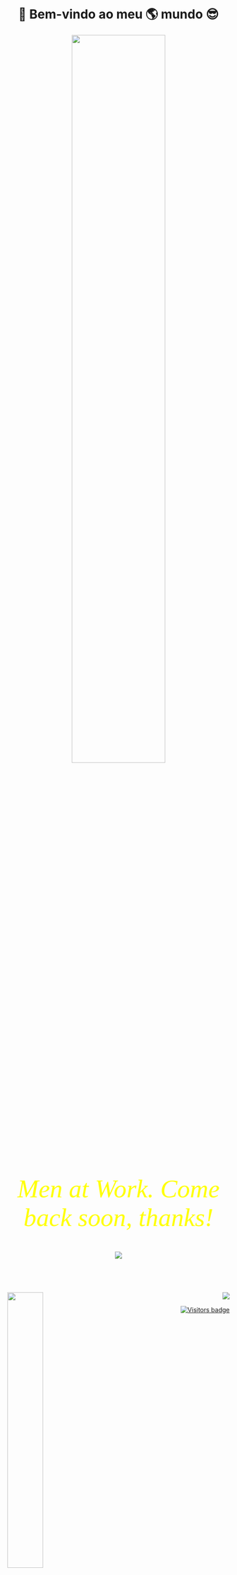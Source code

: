 <h1 align="center"  size="20px">
                     🎉 Bem-vindo ao meu 🌎 mundo 😎
</h1>



<p align="center">
  <img width="65%" src="https://media.giphy.com/media/oxU7gskFCKEBixYYR7/giphy.gif" />
</p>

<br />

<p align="center">
<font align="center" color="yellow" size="30px" face="Verdana">
  <big><i>Men at Work. Come back soon, thanks!</i></big>
</font>
</p>

<br />

<p align="center">
  <img src="https://github-readme-stats.vercel.app/api/top-langs/?username=DirceuSilvestre&theme=radical" />
</p>

<br />

<!--
**DirceuSilvestre/DirceuSilvestre** is a ✨ _special_ ✨ repository because its `README.md` (this file) appears on your GitHub profile.

Here are some ideas to get you started:

- 🔭 I’m currently working on ...
- 🌱 I’m currently learning ...
- 👯 I’m looking to collaborate on ...
- 🤔 I’m looking for help with ...
- 💬 Ask me about ...
- 📫 How to reach me: ...
- 😄 Pronouns: ...
- ⚡ Fun fact: ...
-->

<p >
  
</p>

<br />
<p>
<img align="left" width="40%" src=https://media.giphy.com/media/C3bWUpzWkiMve/giphy.gif />
<img align="right" src="https://github-readme-stats.vercel.app/api?username=DirceuSilvestre&show_icons=true&theme=radical" />
</p>
<br />

<p align="right">
  <a href="https://badges.pufler.dev">
      <img src="https://badges.pufler.dev/visits/DirceuSilvestre/DirceuSilvestre" alt="Visitors badge" />
   </a>
</p>
